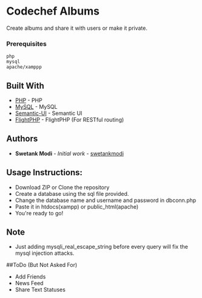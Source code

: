 # Codechef Albums

Create albums and share it with users or make it private.

### Prerequisites


```
php
mysql
apache/xamppp
```

## Built With

* [PHP](http://php.net) - PHP
* [MySQL](https://www.mysql.com) - MySQL
* [Semantic-UI](https://semantic-ui.com) - Semantic UI
* [FlightPHP](http://flightphp.com) - FlightPHP (For RESTful routing)

## Authors

* **Swetank Modi** - *Initial work* - [swetankmodi](https://github.com/swetankmodi)

## Usage Instructions:

* Download ZIP or Clone the repository
* Create a database using the sql file provided.
* Change the database name and username and password in dbconn.php
* Paste it in htdocs(xampp) or public_html(apache)
* You're ready to go!

## Note

* Just adding mysqli_real_escape_string before every query will fix the mysql injection attacks.

##ToDo (But Not Asked For)

* Add Friends
* News Feed
* Share Text Statuses
